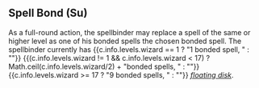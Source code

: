 ## **Spell Bond** (Su)

As a full-round action, the spellbinder may replace a spell of the same or higher level as one of his bonded spells the chosen bonded spell.
The spellbinder currently has
{{c.info.levels.wizard == 1 ? "1 bonded spell, " : ""}}
{{(c.info.levels.wizard != 1 && c.info.levels.wizard < 17) ? Math.ceil(c.info.levels.wizard/2) + "bonded spells, " : ""}}
{{c.info.levels.wizard >= 17 ? "9 bonded spells, " : ""}}
*[floating disk]*.

[floating disk]: :prd-spell-core:floatingDisk